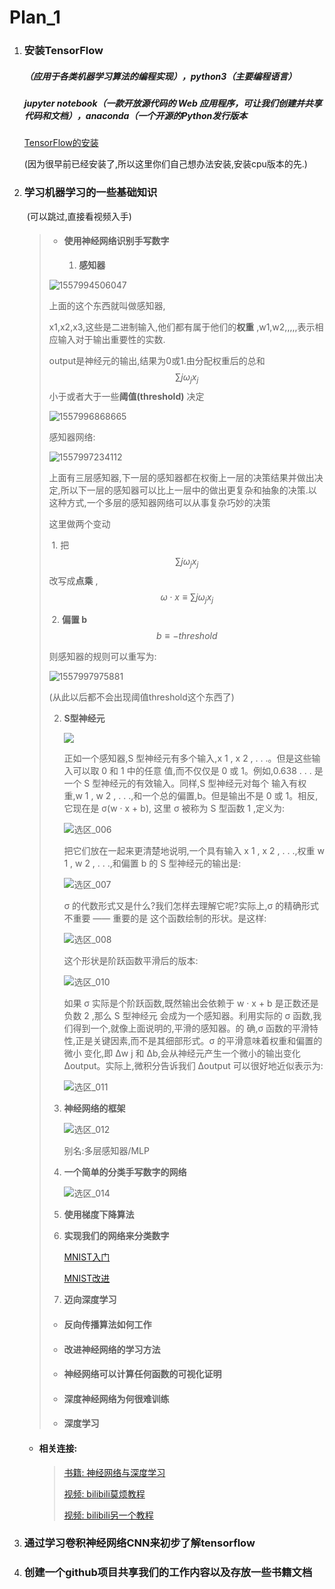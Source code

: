 # Plan_1

1. ### 安装TensorFlow

   ##### （应用于各类机器学习算法的编程实现），python3（主要编程语言）

   #####      jupyter notebook（一款开放源代码的 Web 应用程序，可让我们创建并共享代码和文档），anaconda（一个开源的Python发行版本

   [TensorFlow的安装](https://www.cnblogs.com/lvsling/p/8672404.html)

   (因为很早前已经安装了,所以这里你们自己想办法安装,安装cpu版本的先.)

2. ### 学习机器学习的一些基础知识

   ​            (可以跳过,直接看视频入手)

   > + ####  使用神经网络识别手写数字
   >
   >   1. **感知器**
   >
   > ![1557994506047](./images/选区_001.png)
   >
   > 上面的这个东西就叫做感知器,
   >
   > x1,x2,x3,这些是二进制输入,他们都有属于他们的**权重** ,w1,w2,,,,,表示相应输入对于输出重要性的实数.
   >
   > output是神经元的输出,结果为0或1.由分配权重后的总和$$\sum{j}\omega_jx_j$$小于或者大于一些**阈值(threshold)** 决定
   >
   > ![1557996868665](./images/选区_002.png)
   >
   > 感知器网络:
   >
   > ![1557997234112](./images/选区_003.png)
   >
   > 上面有三层感知器,下一层的感知器都在权衡上一层的决策结果并做出决定,所以下一层的感知器可以比上一层中的做出更复杂和抽象的决策.以这种方式,一个多层的感知器网络可以从事复杂巧妙的决策
   >
   > 这里做两个变动
   >
   > ​				1.	把 $$\sum{j}\omega_jx_j$$ 改写成**点乘** , $$\omega\cdot x \equiv  \sum{j}\omega_jx_j$$  
   >
   > ​				2.	**偏置 b**  $$b \equiv -threshold$$ 
   >
   > 则感知器的规则可以重写为:
   >
   > ![1557997975881](./images/选区_004.png)
   >
   > (从此以后都不会出现阈值threshold这个东西了)
   >
   >   2. **S型神经元**
   >
   >      ![](./images/选区_001.png)
   >
   >      正如一个感知器,S 型神经元有多个输入,x 1 , x 2 , . . .。但是这些输入可以取 0 和 1 中的任意
   >      值,而不仅仅是 0 或 1。例如,0.638 . . . 是一个 S 型神经元的有效输入。同样,S 型神经元对每个
   >      输入有权重,w 1 , w 2 , . . .,和一个总的偏置,b。但是输出不是 0 或 1。相反,它现在是 σ(w · x + b),
   >      这里 σ 被称为 S 型函数 1 ,定义为:
   >
   >      ![选区_006](./images/选区_006.png)
   >
   >      把它们放在一起来更清楚地说明,一个具有输入 x 1 , x 2 , . . .,权重 w 1 , w 2 , . . .,和偏置 b 的 S
   >      型神经元的输出是:
   >
   >      ![选区_007](./images/选区_007.png)
   >
   >      σ 的代数形式又是什么?我们怎样去理解它呢?实际上,σ 的精确形式不重要 —— 重要的是
   >      这个函数绘制的形状。是这样:
   >
   >      ![选区_008](./images/选区_008.png)
   >
   >      
   >
   >      这个形状是阶跃函数平滑后的版本:
   >
   >      ![选区_010](./images/选区_010.png)
   >
   >      如果 σ 实际是个阶跃函数,既然输出会依赖于 w · x + b 是正数还是负数 2 ,那么 S 型神经元
   >      会成为一个感知器。利用实际的 σ 函数,我们得到一个,就像上面说明的,平滑的感知器。的
   >      确,σ 函数的平滑特性,正是关键因素,而不是其细部形式。σ 的平滑意味着权重和偏置的微小
   >      变化,即 ∆w j 和 ∆b,会从神经元产生一个微小的输出变化 ∆output。实际上,微积分告诉我们
   >      ∆output 可以很好地近似表示为:
   >
   >      ![选区_011](./images/选区_011.png)
   >
   >   3. **神经网络的框架**
   >
   >      ![选区_012](./images/选区_012.png)
   >
   >      别名:多层感知器/MLP
   >
   >   4. **一个简单的分类手写数字的网络**
   >
   >      ![选区_014](./images/选区_014.png)
   >
   >   5. **使用梯度下降算法**
   >
   >   6. **实现我们的网络来分类数字**
   >
   >      [MNIST入门]()
   >
   >      [MNIST改进]()
   >
   >   7. **迈向深度学习**
   >
   > + #### 反向传播算法如何工作
   >
   > + #### 改进神经网络的学习方法
   >
   > + #### 神经网络可以计算任何函数的可视化证明
   >
   > + #### 深度神经网络为何很难训练
   >
   > + #### 深度学习

   + #### 相关连接:

     > [书籍:	神经网络与深度学习](https://github.com/blime4/Mybook/blob/master/tensorflow/%E7%A5%9E%E7%BB%8F%E7%BD%91%E7%BB%9C%E5%92%8C%E6%B7%B1%E5%BA%A6%E5%AD%A6%E4%B9%A0neural%20networks%20and%20deep-learning-%E4%B8%AD%E6%96%87_ALL.pdf)
     >
     > [视频:	bilibili莫烦教程](https://www.bilibili.com/video/av16001891?from=search&seid=5385868079792534716)
     >
     > [视频:	bilibili另一个教程](https://www.bilibili.com/video/av35974848?from=search&seid=10055890662041855685)

3. ### 通过学习卷积神经网络CNN来初步了解tensorflow

4. ### 创建一个github项目共享我们的工作内容以及存放一些书籍文档

 


